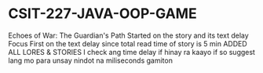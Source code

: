 # CSIT-227-JAVA-OOP-GAME
Echoes of War: The Guardian's Path
Started on the story and its text delay
Focus First on the text delay since total read time of story is 5 min
ADDED ALL LORES & STORIES
I check ang time delay if hinay ra kaayo if so suggest lang mo para unsay nindot na miliseconds 
gamiton

